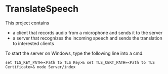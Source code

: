 # TranslateSpeech #
This project contains
- a client that records audio from a microphone and sends it to the server
- a server that recognizes the incoming speech and sends the translation to interested clients

To start the server on Windows, type the following line into a cmd:

`set TLS_KEY_PATH=<Path to TLS Key>& set TLS_CERT_PATH=<Path to TLS Certificate>& node Server/index `
